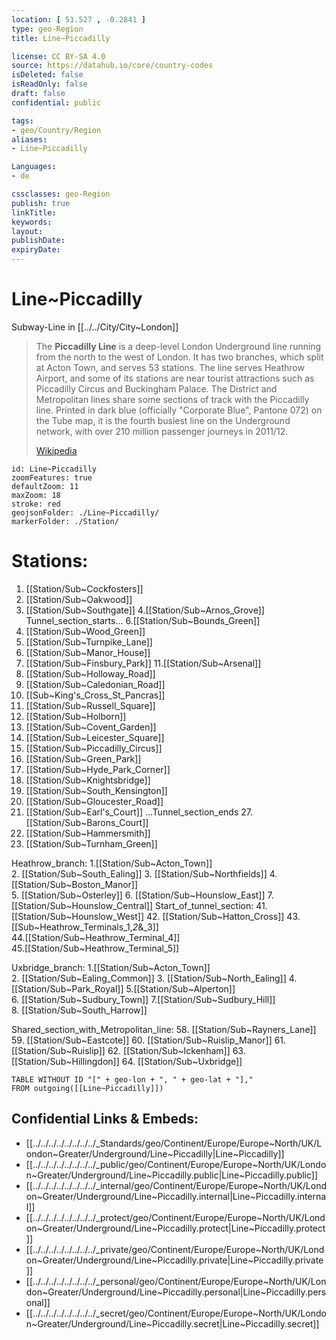 ```yaml
---
location: [ 51.527 , -0.2841 ] 
type: geo-Region
title: Line~Piccadilly

license: CC BY-SA 4.0
source: https://datahub.io/core/country-codes
isDeleted: false
isReadOnly: false
draft: false
confidential: public

tags:
- geo/Country/Region
aliases:
- Line~Piccadilly

Languages:
- de

cssclasses: geo-Region
publish: true
linkTitle: 
keywords: 
layout: 
publishDate: 
expiryDate: 
---
```


# Line~Piccadilly

Subway-Line in [[../../City/City~London]] 

> The **Piccadilly Line** is a deep-level London Underground line running from the north to the west of London. It has two branches, which split at Acton Town, and serves 53 stations. The line serves Heathrow Airport, and some of its stations are near tourist attractions such as Piccadilly Circus and Buckingham Palace. The District and Metropolitan lines share some sections of track with the Piccadilly line. Printed in dark blue (officially "Corporate Blue", Pantone 072) on the Tube map, it is the fourth busiest line on the Underground network, with over 210 million passenger journeys in 2011/12.
>
> [Wikipedia](https://en.wikipedia.org/wiki/Piccadilly%20line)


```leaflet
id: Line~Piccadilly
zoomFeatures: true 
defaultZoom: 11 
maxZoom: 18
stroke: red
geojsonFolder: ./Line~Piccadilly/
markerFolder: ./Station/
```


# Stations: 

1.	[[Station/Sub~Cockfosters]] 
2.	[[Station/Sub~Oakwood]] 
3.	[[Station/Sub~Southgate]] 
4.[[Station/Sub~Arnos_Grove]]  
Tunnel_section_starts...
6.[[Station/Sub~Bounds_Green]]  
7.	[[Station/Sub~Wood_Green]] 
8.	[[Station/Sub~Turnpike_Lane]] 
9.	[[Station/Sub~Manor_House]] 
10.	[[Station/Sub~Finsbury_Park]] 
11.[[Station/Sub~Arsenal]]  
12.	[[Station/Sub~Holloway_Road]] 
13.	[[Station/Sub~Caledonian_Road]] 
14.	[[Sub~King's_Cross_St_Pancras]] 
15.	[[Station/Sub~Russell_Square]] 
16.	[[Station/Sub~Holborn]] 
17.	[[Station/Sub~Covent_Garden]] 
18.	[[Station/Sub~Leicester_Square]] 
19.	[[Station/Sub~Piccadilly_Circus]] 
20.	[[Station/Sub~Green_Park]] 
21.	[[Station/Sub~Hyde_Park_Corner]] 
22.	[[Station/Sub~Knightsbridge]] 
23.	[[Station/Sub~South_Kensington]] 
24.	[[Station/Sub~Gloucester_Road]] 
25.	[[Station/Sub~Earl's_Court]] 
...Tunnel_section_ends
27.[[Station/Sub~Barons_Court]]  
28.	[[Station/Sub~Hammersmith]] 
29.	[[Station/Sub~Turnham_Green]] 

Heathrow_branch:
1.[[Station/Sub~Acton_Town]]  
2.	[[Station/Sub~South_Ealing]] 
3.	[[Station/Sub~Northfields]] 
4.[[Station/Sub~Boston_Manor]]  
5.	[[Station/Sub~Osterley]] 
6.	[[Station/Sub~Hounslow_East]] 
7.	[[Station/Sub~Hounslow_Central]] 
Start_of_tunnel_section: 
41.	[[Station/Sub~Hounslow_West]] 
42.	[[Station/Sub~Hatton_Cross]] 
43.[[Sub~Heathrow_Terminals_1,_2_&_3]]  
44.[[Station/Sub~Heathrow_Terminal_4]]  
45.[[Station/Sub~Heathrow_Terminal_5]]   

Uxbridge_branch:
1.[[Station/Sub~Acton_Town]]  
2.	[[Station/Sub~Ealing_Common]] 
3.	[[Station/Sub~North_Ealing]] 
4.	[[Station/Sub~Park_Royal]] 
5.[[Station/Sub~Alperton]]  
6.	[[Station/Sub~Sudbury_Town]] 
7.[[Station/Sub~Sudbury_Hill]]  
8.	[[Station/Sub~South_Harrow]] 

Shared_section_with_Metropolitan_line:
58.	[[Station/Sub~Rayners_Lane]] 
59.	[[Station/Sub~Eastcote]] 
60.	[[Station/Sub~Ruislip_Manor]] 
61.	[[Station/Sub~Ruislip]] 
62.	[[Station/Sub~Ickenham]] 
63.	[[Station/Sub~Hillingdon]] 
64.	[[Station/Sub~Uxbridge]] 


```dataview
TABLE WITHOUT ID "[" + geo-lon + ", " + geo-lat + "],"
FROM outgoing([[Line~Piccadilly]])
```



## Confidential Links & Embeds: 
- [[../../../../../../../../_Standards/geo/Continent/Europe/Europe~North/UK/London~Greater/Underground/Line~Piccadilly|Line~Piccadilly]] 
- [[../../../../../../../../_public/geo/Continent/Europe/Europe~North/UK/London~Greater/Underground/Line~Piccadilly.public|Line~Piccadilly.public]] 
- [[../../../../../../../../_internal/geo/Continent/Europe/Europe~North/UK/London~Greater/Underground/Line~Piccadilly.internal|Line~Piccadilly.internal]] 
- [[../../../../../../../../_protect/geo/Continent/Europe/Europe~North/UK/London~Greater/Underground/Line~Piccadilly.protect|Line~Piccadilly.protect]] 
- [[../../../../../../../../_private/geo/Continent/Europe/Europe~North/UK/London~Greater/Underground/Line~Piccadilly.private|Line~Piccadilly.private]] 
- [[../../../../../../../../_personal/geo/Continent/Europe/Europe~North/UK/London~Greater/Underground/Line~Piccadilly.personal|Line~Piccadilly.personal]] 
- [[../../../../../../../../_secret/geo/Continent/Europe/Europe~North/UK/London~Greater/Underground/Line~Piccadilly.secret|Line~Piccadilly.secret]] 
